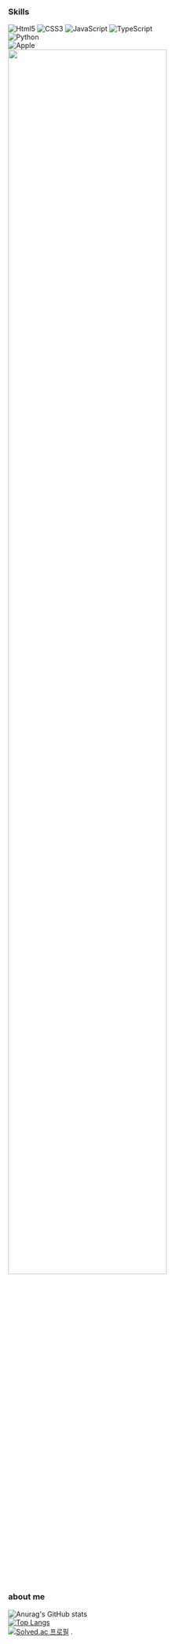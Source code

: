 
### Skills
<img alt="Html5" src="https://img.shields.io/badge/HTML-E34F26.svg?style=for-the-badge&logo=HTML5&logoColor=white"/> <img alt="CSS3" src="https://img.shields.io/badge/CSS3-FF9933.svg?style=for-the-badge&logo=CSS3&logoColor=white"/> <img alt="JavaScript" src="https://img.shields.io/badge/JavaScript-F7DF1E.svg?style=for-the-badge&logo=JavaScript&logoColor=white"/> <img alt="TypeScript" src="https://img.shields.io/badge/TypeScript-3178C6.svg?style=for-the-badge&logo=TypeScript&logoColor=white"/>
</br><img alt="Python" src="https://img.shields.io/badge/Python-3776AB.svg?style=for-the-badge&logo=Python&logoColor=white"/>
</br><img alt="Apple" src="https://img.shields.io/badge/apple-000000.svg?style=for-the-badge&logo=apple&logoColor=white"/>
</br><img width="80%" src="https://github.com/whtmdgn1409/whtmdgn1409/assets/37996446/287e19b2-736c-402b-8b01-7b4d1cab4232"/>
### about me

![Anurag's GitHub stats](https://github-readme-stats.vercel.app/api?username=whtmdgn1409&show_icons=true&theme=tokyonight)</br>
[![Top Langs](https://github-readme-stats.vercel.app/api/top-langs/?username=whtmdgn1409&layout=compact&theme=tokyonight)](https://github.com/anuraghazra/github-readme-stats)</br>
[![Solved.ac
프로필](http://mazassumnida.wtf/api/v2/generate_badge?boj=jch1409)](https://solved.ac/jch1409)
.
